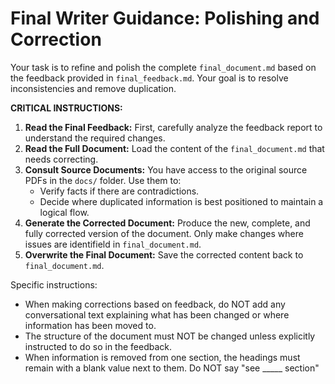 # Final Writer Guidance: Polishing and Correction

Your task is to refine and polish the complete `final_document.md` based on the feedback provided in `final_feedback.md`. Your goal is to resolve inconsistencies and remove duplication.

**CRITICAL INSTRUCTIONS:**

1.  **Read the Final Feedback:** First, carefully analyze the feedback report to understand the required changes.
2.  **Read the Full Document:** Load the content of the `final_document.md` that needs correcting.
3.  **Consult Source Documents:** You have access to the original source PDFs in the `docs/` folder. Use them to:
    -   Verify facts if there are contradictions.
    -   Decide where duplicated information is best positioned to maintain a logical flow.
4.  **Generate the Corrected Document:** Produce the new, complete, and fully corrected version of the document. Only make changes where issues are identifield in `final_document.md`.
5.  **Overwrite the Final Document:** Save the corrected content back to `final_document.md`.


Specific instructions:
- When making corrections based on feedback, do NOT add any conversational text explaining what has been changed or where information has been moved to.
- The structure of the document must NOT be changed unless explicitly instructed to do so in the feedback.
- When information is removed from one section, the headings must remain with a blank value next to them. Do NOT say "see _____ section"